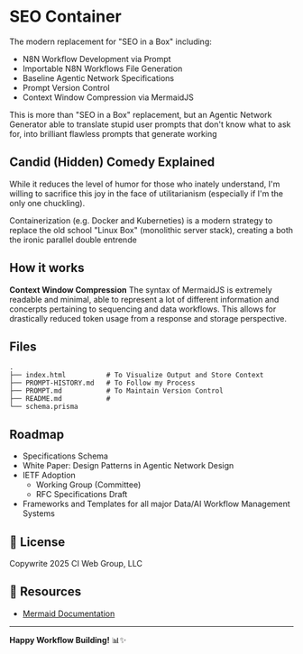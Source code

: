 # SEO Container

The modern replacement for "SEO in a Box" including:

- N8N Workflow Development via Prompt
- Importable N8N Workflows File Generation
- Baseline Agentic Network Specifications
- Prompt Version Control
- Context Window Compression via MermaidJS

This is more than "SEO in a Box" replacement, but an Agentic Network Generator able to translate stupid user prompts that don't know what to ask for, into brilliant flawless prompts that generate working 


## Candid (Hidden) Comedy Explained

While it reduces the level of humor for those who inately understand, I'm willing to sacrifice this joy in the face of utilitarianism (especially if I'm the only one chuckling).

Containerization (e.g. Docker and Kuberneties) is a modern strategy to replace the old school "Linux Box" (monolithic server stack), creating a both the ironic parallel double entrende


## How it works

**Context Window Compression**
The syntax of MermaidJS is extremely readable and minimal, able to represent a lot of different information and concerpts pertaining to sequencing and data workflows.  This allows for drastically reduced token usage from a response and storage perspective.


## Files
```
.
├── index.html          # To Visualize Output and Store Context
├── PROMPT-HISTORY.md   # To Follow my Process
├── PROMPT.md           # To Maintain Version Control
├── README.md           #
└── schema.prisma
```


## Roadmap
- Specifications Schema
- White Paper: Design Patterns in Agentic Network Design
- IETF Adoption
  - Working Group (Committee)
  - RFC Specifications Draft
- Frameworks and Templates for all major Data/AI Workflow Management Systems



## 📄 License

Copywrite 2025 CI Web Group, LLC

## 🔗 Resources

- [Mermaid Documentation](https://mermaid.js.org/)

---

**Happy Workflow Building!** 📊✨

